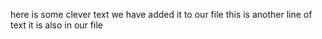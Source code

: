  here is some clever text
 we have added it to our file
 this is another line of text
 it is also in our file
